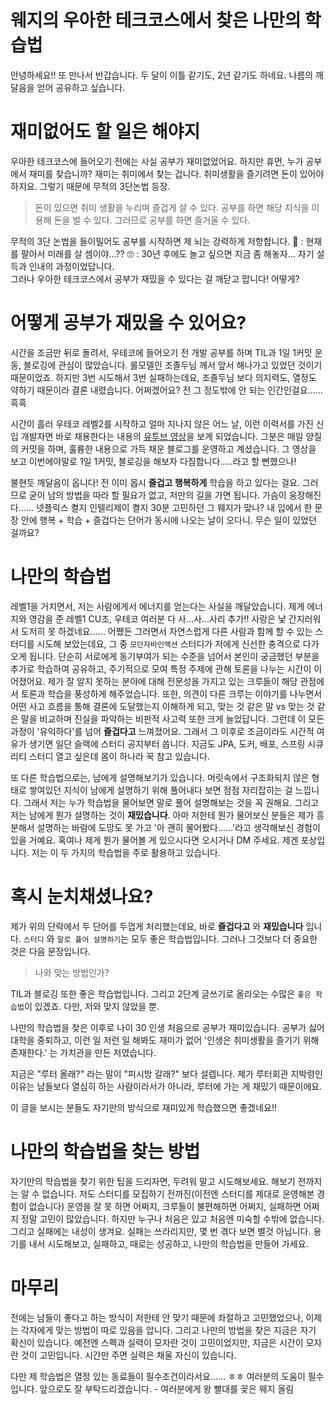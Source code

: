 # 웨지의 우아한 테크코스에서 찾은 나만의 학습법

안녕하세요!! 또 만나서 반갑습니다. 두 달이 이틀 같기도, 2년 같기도 하네요. 나름의 깨달음을 얻어 공유하고 싶습니다.

# 재미없어도 할 일은 해야지
우아한 테크코스에 들어오기 전에는 사실 공부가 재미없었어요. 하지만 휴먼, 누가 공부에서 재미를 찾습니까? 재미는 취미에서 찾는 겁니다. 취미생활을 즐기려면 돈이 있어야 하지요. 그렇기 때문에 무적의 3단논법 등장.

> 돈이 있으면 취미 생활을 누리며 즐겁게 살 수 있다.
공부를 하면 해당 지식을 이용해 돈을 벌 수 있다.
그러므로 공부를 하면 즐거울 수 있다.

 무적의 3단 논법을 들이밀어도 공부를 시작하면 제 뇌는 강력하게 저항합니다.
🧠 : 현재를 팔아서 미래를 살 셈이야...??
🙄 : 30년 후에도 놀고 싶으면 지금 좀 해놓자...
자기 설득과 인내의 과정이었답니다.  
그러나 우아한 테크코스에서 공부가 재밌을 수 있다는 걸 깨닫고 맙니다! 어떻게?

# 어떻게 공부가 재밌을 수 있어요?
시간을 조금만 뒤로 돌려서, 우테코에 들어오기 전 개발 공부를 하며 TIL과 1일 1커밋 운동, 블로깅에 관심이 많았습니다. 롤모델인 조졸두님 께서 앞서 해나가고 있었던 것이기 때문이었죠. 하지만 3번 시도해서 3번 실패하는데요, 조졸두님 보다 의지력도, 열정도 약하기 때문이라 결론 내렸습니다. 어쩌겠어요? 전 그 정도밖에 안 되는 인간인걸요...... 흑흑

시간이 흘러 우테코 레벨2를 시작하고 얼마 지나지 않은 어느 날, 이런 이력서를 가진 신입 개발자면 바로 채용한다는 내용의 [유투브 영상](https://www.youtube.com/watch?v=Yc56NpYW1DM&t=784s)을 보게 되었습니다. 그분은 매일 양질의 커밋을 하며, 훌륭한 내용으로 가득 채운 블로그를 운영하고 계셨습니다. 그 영상을 보고 이번에야말로 1일 1커밋, 블로깅을 해보자 다짐합니다.....라고 할 뻔했으나!

불현듯 깨달음이 옵니다! 전 이미 몹시 **즐겁고 행복하게** 학습을 하고 있다는 걸요. 그러므로 굳이 남의 방법을 따라 할 필요가 없고, 저만의 길을 가면 됩니다.
가슴이 웅장해진다...... 넷플릭스 켤지 인텔리제이 켤지 30분 고민하던 그 웨지가 맞나? 내 입에서 한 문장 안에 행복 + 학습 + 즐겁다는 단어가 동시에 나오는 날이 오다니. 무슨 일이 있었던 걸까요?

# 나만의 학습법
레벨1을 거치면서, 저는 사람에게서 에너지를 얻는다는 사실을 깨달았습니다. 제게 에너지와 영감을 준 레벨1 CU조, 우테코 여러분 다 사...사...사리 추가!!
사랑은 낯 간지러워서 도저히 못 하겠네요...... 어쨌든
그러면서 자연스럽게 다른 사람과 함께 할 수 있는 스터디를 시도해 보았는데요, 그 중 ``모던자바인액션`` 스터디가 저에게 신선한 충격으로 다가오게 됩니다.
단순히 서로에게 동기부여가 되는 수준을 넘어서 본인이 궁금했던 부분을 추가로 학습하여 공유하고, 주기적으로 모여 특정 주제에 관해 토론을 나누는 시간이 이어졌어요. 제가 잘 알지 못하는 분야에 대해 전문성을 가지고 있는 크루들이 해당 관점에서 토론과 학습을 풍성하게 해주었습니다. 또한, 의견이 다른 크루는 이야기를 나누면서 어떤 사고 흐름을 통해 결론에 도달했는지 이해하게 되고, 맞는 것 같은 말 vs 맞는 것 같은 말을 비교하며 진실을 파악하는 비판적 사고력 또한 크게 늘었답니다.
그런데 이 모든 과정이 '유익하다'를 넘어 **즐겁다고** 느껴졌어요.
그래서 그 이후로 조금이라도 시간적 여유가 생기면 일단 슬랙에 스터디 공지부터 쏩니다. 지금도 JPA, 도커, 배포, 스프링 시큐리티 스터디 열고 싶은데 몸이 하나라 꾹 참고 있습니다.

또 다른 학습법으로는, 남에게 설명해보기가 있습니다. 머릿속에서 구조화되지 않은 형태로 쌓여있던 지식이 남에게 설명하기 위해 풀어내다 보면 점점 자리잡히는 걸 느낍니다. 그래서 저는 누가 학습법을 물어보면 말로 풀어 설명해보는 것을 꼭 권해요.
그리고 저는 남에게 뭔가 설명하는 것이 **재밌습니다**. 아마 저한테 뭔가 물어보신 분들은 제가 흥분해서 설명하는 바람에 도망도 못 가고 '아 괜히 물어봤다......'라고 생각해보신 경험이 있을 거예요.
혹여나 제게 뭔가 물어볼 게 있으시다면 오시거나 DM 주세요. 제겐 포상입니다.
저는 이 두 가지의 학습법을 주로 활용하고 있습니다.

# 혹시 눈치채셨나요?
제가 위의 단락에서 두 단어를 두껍게 처리했는데요, 바로 **즐겁다고** 와 **재밌습니다** 입니다. `스터디` 와 `말로 풀어 설명하기`는 모두 좋은 학습법입니다. 그러나 그것보다 더 중요한 것은 다음 문장입니다.

> 나와 맞는 방법인가?

TIL과 블로깅 또한 좋은 학습법입니다. 그리고 2단계 글쓰기로 올라오는 수많은 `좋은 학습법`이 있겠죠. 다만, 저와 맞지 않았을 뿐.

나만의 학습법을 찾은 이후로 나이 30 인생 처음으로 공부가 재미있습니다. 공부가 싫어 대학을 중퇴하고, 이런 일 저런 일 해봐도 재미가 없어 '인생은 취미생활을 즐기기 위해 존재한다.' 는 가치관을 만든 저였습니다.

지금은 "루터 올래?" 라는 말이 "피시방 갈래?" 보다 설렙니다. 제가 루터회관 지박령인 이유는 남들보다 열심히 하는 사람이라서가 아니라, 루터에 가는 게 재밌기 때문이에요.

이 글을 보시는 분들도 자기만의 방식으로 재미있게 학습했으면 좋겠네요!!

# 나만의 학습법을 찾는 방법
자기만의 학습법을 찾기 위한 팁을 드리자면, 두려워 말고 시도해보세요. 해보기 전까지는 알 수 없습니다. 저도 스터디를 모집하기 전까진(이전엔 스터디를 제대로 운영해본 경험이 없습니다) 운영을 잘 못 하면 어쩌지, 크루들이 불편해하면 어쩌지, 실패하면 어쩌지 정말 고민이 많았습니다. 하지만 누구나 처음은 있고 처음엔 미숙할 수밖에 없습니다. 그리고 실패에는 내성이 생겨요. 실패는 쓰라리지만, 몇 번 겪다 보면 별것 아닙니다. 용기를 내서 시도해보고, 실패하고, 때로는 성공하고, 나만의 학습법을 만들어 가세요.

# 마무리

전에는 남들이 좋다고 하는 방식이 저한테 안 맞기 때문에 좌절하고 고민했었으나, 이제는 각자에게 맞는 방법이 따로 있음을 압니다. 그리고 나만의 방법을 찾은 지금은 자기 확신이 있습니다.
예전엔 스펙과 실력이 모자란 것이 고민이었지만, 지금은 시간이 모자란 것이 고민입니다. 시간만 주면 실력은 채울 자신이 있습니다.

다만 제 학습법은 열정 있는 동료들이 필수조건이라서요...... ㅎㅎ 여러분의 도움이 필수입니다. 앞으로도 잘 부탁드리겠습니다. - 여러분에게 왕 빨대를 꽂은 웨지 올림
